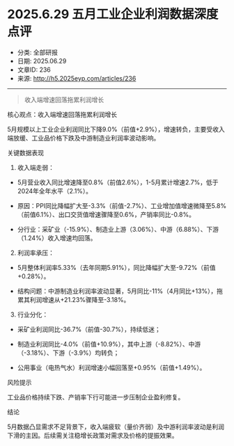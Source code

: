 # 2025.6.29 五月工业企业利润数据深度点评

- 分类: 全部研报
- 日期: 2025.06.29
- 文章ID: 236
- 来源: http://h5.2025eyp.com/articles/236

---

> 收入端增速回落拖累利润增长

核心观点：收入端增速回落拖累利润增长

5月规模以上工业企业利润同比下降9.0%（前值+2.9%），增速转负，主要受收入端放缓、工业品价格下跌及中游制造业利润率波动影响。

关键数据表现

1. 收入端走弱：

- 5月营业收入同比增速降至0.8%（前值2.6%），1-5月累计增速2.7%，低于2024年全年水平（2.1%）。

- 原因：PPI同比降幅扩大至-3.3%（前值-2.7%）、工业增加值增速微降至5.8%（前值6.1%）、出口交货值增速骤降至0.6%，产销率同比-0.8%。

- 分行业：采矿业（-15.9%）、制造业上游（3.06%）、中游（6.88%）、下游（1.24%）收入增速均回落。

2. 利润率承压：

- 5月整体利润率5.33%（去年同期5.91%），同比降幅扩大至-9.72%（前值+0.28%）。

- 结构问题：中游制造业利润率波动显著，5月同比-11%（4月同比+13%），拖累其利润增速从+21.23%骤降至-3.18%。

3. 行业分化：

- 采矿业利润同比-36.7%（前值-30.7%），持续低迷；

- 制造业利润同比-4.0%（前值+10.9%），其中上游（-8.82%）、中游（-3.18%）、下游（-3.9%）均转负；

- 公用事业（电热气水）利润增速小幅回落至+0.95%（前值+1.49%）。

风险提示

工业品价格持续下跌、产销率下行可能进一步压制企业盈利修复。

结论

5月数据凸显需求不足背景下，收入端疲软（量价齐弱）及中游利润率波动是利润下滑的主因。后续需关注稳增长政策对需求及价格的提振效果。
